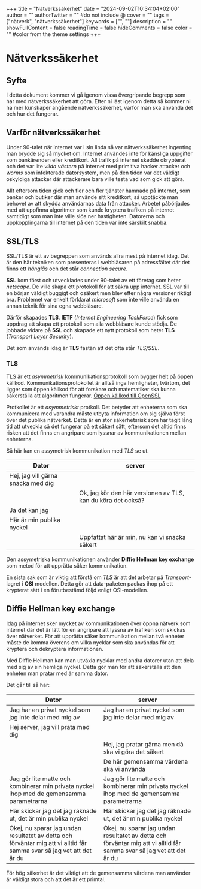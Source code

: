 +++
title = "Nätverkssäkerhet"
date = "2024-09-02T10:34:04+02:00"
author = ""
authorTwitter = "" #do not include @
cover = ""
tags = ["nätverk", "nätverkssäkerhet"]
keywords = ["", ""]
description = ""
showFullContent = false
readingTime = false
hideComments = false
color = "" #color from the theme settings
+++


# Nätverkssäkerhet

## Syfte
I detta dokument kommer vi gå igenom vissa övergripande begrepp som har med nätverkssäkerhet att göra. Efter ni läst igenom detta så kommer ni ha mer kunskaper angående nätverkssäkerhet, varför man ska använda det och hur det fungerar.

## Varför nätverkssäkerhet

Under 90-talet när internet var i sin linda så var nätverkssäkerhet ingenting man brydde sig så mycket om. Internet användes inte för känsliga uppgifter som bankärenden eller kreditkort. All trafik på internet skedde okrypterat och det var lite *vilda västern* på internet med primitiva hacker attacker och *worms* som infekterade datorsystem, men på den tiden var det väldigt oskyldiga attacker där attackerare bara ville testa vad som gick att göra.

Allt eftersom tiden gick och fler och fler tjänster hamnade på internet, som banker och butiker där man använde sitt kreditkort, så upptäckte man behovet av att skydda användarnas data från attacker. Arbetet påbörjades med att uppfinna algoritmer som kunde kryptera trafiken på internet samtidigt som man inte ville slöa ner hastigheten. Datorerna och uppkopplingarna till internet på den tiden var inte särskilt snabba.

## SSL/TLS

SSL/TLS är ett av begreppen som används allra mest på internet idag. Det är den här tekniken som presenteras i webbläsaren på adressfältet där det finns ett *hänglås* och det står *connection secure*.

**SSL** kom först och utvecklades under 90-talet av ett företag som heter *netscape*. De ville skapa ett protokoll för att säkra upp internet. SSL var till en början väldigt buggigt och osäkert men blev efter några versioner riktigt bra. Problemet var enkelt förklarat *microsoft* som inte ville använda en annan teknik för sina egna webbläsare.

Därför skapades **TLS**. **IETF** (*Internet Engineering TaskForce*) fick som uppdrag att skapa ett protokoll som alla webbläsare kunde stödja. De jobbade vidare på **SSL** och skapade ett nytt protokoll som heter **TLS** (*Transport Layer Security*).

Det som används idag är **TLS** fastän att det ofta står *TLS/SSL*.

### TLS

TLS är ett *asymmetrisk* kommunikationsprotokoll som bygger helt på öppen källkod. Kommunikationsprotokollet är alltså inga hemligheter, tvärtom, det ligger som öppen källkod för att forskare och matematiker ska kunna säkerställa att algoritmen fungerar. <a href="https://github.com/openssl/openssl">Öppen källkod till OpenSSL</a> 

Protkollet är ett *asymmetriskt* protkoll. Det betyder att enheterna som ska kommunicera med varandra måste utbyta information om sig själva först över det publika nätverket. Detta är en stor säkerhetsrisk som har tagit lång tid att utveckla så det fungerar på ett säkert sätt, eftersom det alltid finns risken att det finns en angripare som lyssnar av kommunikationen mellan enheterna.

Så här kan en assymetrisk kommunikation med *TLS* se ut.

| Dator | server |
| --- | --- |
| Hej, jag vill gärna snacka med dig | |
| | Ok, jag kör den här versionen av TLS, kan du köra det också? |
| Ja det kan jag| |
| Här är min publika nyckel | |
| | Uppfattat här är min, nu kan vi snacka säkert |

Den assymetriska kommunikationen använder **Diffie Hellman key exchange** som metod för att upprätta säker kommunikation.

En sista sak som är viktig att förstå om *TLS* är att det arbetar på *Transport*-lagret i **OSI** modellen. Detta gör att data-paketen packas ihop på ett krypterat sätt i en förutbestämd följd enligt OSI-modellen.

## Diffie Hellman key exchange

Idag på internet sker mycket av kommunikationen över öppna nätverk som internet där det är lätt för en angripare att lyssna av trafiken som skickas över nätverket. För att upprätta säker kommunikation mellan två enheter måste de komma överens om vilka nycklar som ska användas för att kryptera och dekryptera informationen.

Med Diffie Hellman kan man utväxla nycklar med andra datorer utan att dela med sig av sin hemliga nyckel. Detta gör man för att säkerställa att den enheten man pratar med är samma dator.

Det går till så här: 

| Dator | server |
| --- | --- |
| Jag har en privat nyckel som jag inte delar med mig av | Jag har en privat nyckel som jag inte delar med mig av |
| Hej server, jag vill prata med dig | |
| | Hej, jag pratar gärna men då ska vi göra det säkert |
| | De här gemensamma värdena ska vi använda |
| Jag gör lite matte och kombinerar min privata nyckel ihop med de gemensamma parametrarna |  Jag gör lite matte och kombinerar min privata nyckel ihop med de gemensamma parametrarna |
| Här skickar jag det jag räknade ut, det är min publika nyckel |Här skickar jag det jag räknade ut, det är min publika nyckel |
|  Okej, nu sparar jag undan resultatet av detta och förväntar mig att vi alltid får samma svar så jag vet att det är du | Okej, nu sparar jag undan resultatet av detta och förväntar mig att vi alltid får samma svar så jag vet att det är du |

För hög säkerhet är det viktigt att de gemensamma värdena man använder är väldigt stora och att det är ett primtal. 
